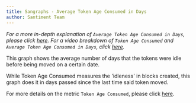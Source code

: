 ```yaml
---
title: Sangraphs - Average Token Age Consumed in Days
author: Santiment Team
---
```


*For a more in-depth explanation of `Average Token Age Consumed in
Days`, please click*
[*here*](https://community.santiment.net/t/average-token-age-consumed-in-days/411/2)*.
For a video breakdown of `Token Age Consumed` and `Average Token Age
Consumed in Days`, click*
[*here*](https://drive.google.com/file/d/1Hhg7kYyqxpGfQ_OJqgZfFxzIVN3m4MKQ/view?usp=sharing)*.*


This graph shows the average number of days that the tokens were idle
before being moved on a certain date.

While Token Age Consumed measures the 'idleness' in blocks created, this
graph does it in days passed since the last time said token moved.


For more details on the metric `Token Age Consumed`, please click
[here](/sangraphs/metrics/token-age-consumed).
